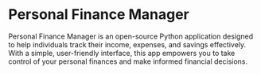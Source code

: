 # Personal Finance Manager
Personal Finance Manager is an open-source Python application designed to help individuals track their income, expenses, and savings effectively. With a simple, user-friendly interface, this app empowers you to take control of your personal finances and make informed financial decisions.

